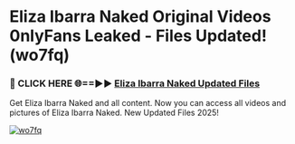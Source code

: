 # Eliza Ibarra Naked Original Videos 0nlyFans Leaked - Files Updated! (wo7fq)

<h3>🔴 CLICK HERE 🌐==►► <a href="https://tinyurl.com/up5wt9bj" rel="nofollow">Eliza Ibarra Naked Updated Files</a></h3>

Get Eliza Ibarra Naked and all content. Now you can access all videos and pictures of Eliza Ibarra Naked. New Updated Files 2025!

[![wo7fq](https://i.imgur.com/ABiUzMV.gif)](https://tinyurl.com/up5wt9bj)
